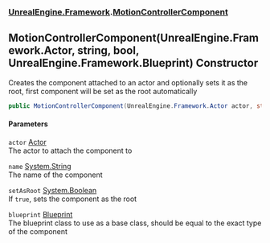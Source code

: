 ### [UnrealEngine.Framework](./UnrealEngine-Framework.md 'UnrealEngine.Framework').[MotionControllerComponent](./UnrealEngine-Framework-MotionControllerComponent.md 'UnrealEngine.Framework.MotionControllerComponent')
## MotionControllerComponent(UnrealEngine.Framework.Actor, string, bool, UnrealEngine.Framework.Blueprint) Constructor
Creates the component attached to an actor and optionally sets it as the root, first component will be set as the root automatically  
```csharp
public MotionControllerComponent(UnrealEngine.Framework.Actor actor, string name=null, bool setAsRoot=false, UnrealEngine.Framework.Blueprint blueprint=null);
```
#### Parameters
<a name='UnrealEngine-Framework-MotionControllerComponent-MotionControllerComponent(UnrealEngine-Framework-Actor_string_bool_UnrealEngine-Framework-Blueprint)-actor'></a>
`actor` [Actor](./UnrealEngine-Framework-Actor.md 'UnrealEngine.Framework.Actor')  
The actor to attach the component to  
  
<a name='UnrealEngine-Framework-MotionControllerComponent-MotionControllerComponent(UnrealEngine-Framework-Actor_string_bool_UnrealEngine-Framework-Blueprint)-name'></a>
`name` [System.String](https://docs.microsoft.com/en-us/dotnet/api/System.String 'System.String')  
The name of the component  
  
<a name='UnrealEngine-Framework-MotionControllerComponent-MotionControllerComponent(UnrealEngine-Framework-Actor_string_bool_UnrealEngine-Framework-Blueprint)-setAsRoot'></a>
`setAsRoot` [System.Boolean](https://docs.microsoft.com/en-us/dotnet/api/System.Boolean 'System.Boolean')  
If `true`, sets the component as the root  
  
<a name='UnrealEngine-Framework-MotionControllerComponent-MotionControllerComponent(UnrealEngine-Framework-Actor_string_bool_UnrealEngine-Framework-Blueprint)-blueprint'></a>
`blueprint` [Blueprint](./UnrealEngine-Framework-Blueprint.md 'UnrealEngine.Framework.Blueprint')  
The blueprint class to use as a base class, should be equal to the exact type of the component  
  
